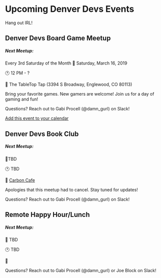 # Upcoming Denver Devs Events

Hang out IRL!

## Denver Devs Board Game Meetup

##### Next Meetup: 
Every 3rd Saturday of the Month
:date: Saturday, March 16, 2019

:clock1: 12 PM - ?

:round_pushpin: The TableTop Tap (3394 S Broadway, Englewood, CO 80113)

Bring your favorite games. New gamers are welcome! Join us for a day of gaming and fun! 

Questions? Reach out to Gabi Procell (@damn_gurl) on Slack!

[Add this event to your calendar](https://calendar.google.com/event?action=TEMPLATE&tmeid=XzY4czNhZDFuOGgwa2FiOW03NHIzNmI5azc1MTMwYmExNzBvM2NiYTM4b3IzZ2g5aDhrcmo2ZTlwOG8gZ3Byb2NlbGw5MjdAbQ&tmsrc=gprocell927%40gmail.com)

## Denver Devs Book Club

##### Next Meetup: 

:date:TBD

:clock1: TBD

:round_pushpin: [Carbon Cafe](http://www.carbondenver.com/)

Apologies that this meetup had to cancel. Stay tuned for updates!

Questions? Reach out to Gabi Procell (@damn_gurl) on Slack!


## Remote Happy Hour/Lunch

##### Next Meetup: 
:date: TBD

:clock1: TBD

:round_pushpin:


Questions? Reach out to Gabi Procell (@damn_gurl) or Joe Block on Slack!
